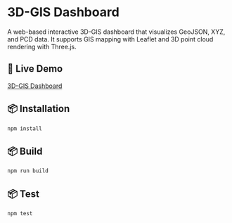 # 3D-GIS Dashboard

A web-based interactive 3D-GIS dashboard that visualizes GeoJSON, XYZ, and PCD data. It supports GIS mapping with Leaflet and 3D point cloud rendering with Three.js.

## 🚀 Live Demo

[3D-GIS Dashboard](https://3d-gis.netlify.app/)

## 📦 Installation

```sh
npm install
```

## 📦 Build

```sh
npm run build
```

## 📦 Test

```sh
npm test
```
